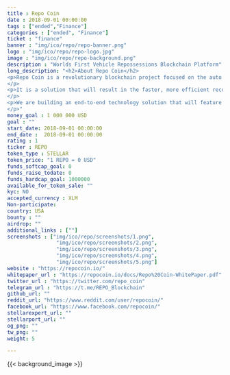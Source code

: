 ```yaml
---
title : Repo Coin
date : 2018-09-01 00:00:00
tags : ["ended","Finance"]
categories : ["ended", "Finance"]
ticket : "finance"
banner : "img/ico/repo/repo-banner.png"
logo : "img/ico/repo/repo-logo.jpg"
image : "img/ico/repo/repo-background.png"
description : "Worlds First Vehicle Repossessions Blockchain Platform"
long_description: "<h2>About Repo Coin</h2>
<p>Repo Coin is a revolutionary blockchain project focused on the auto lending and repossession industry.
</p>
<p>It is a solution that will result in the faster, more efficient recovery of assets for auto lenders by bringing together a large community of people motivated by cryptocurrency rewards.
</p>
<p>We are building an end-to-end technology solution that will feature a website, mobile app, digital wallet, and blockchain platform, using Stellar protocol for token operation and smart contracts.
</p>"
money_goal : 1 000 000 USD
goal : ""
start_date: 2018-09-01 00:00:00
end_date :  2018-09-01 00:00:00
rating : 1
ticker : REPO
token_type : STELLAR
token_price: "1 REPO = 0 USD"
funds_softcap_goal: 0   
funds_raise_todate: 0
funds_hardcap_goal: 1000000
available_for_token_sale: "" 
kyc: NO
accepted_currency : XLM
Non-participate:
country: USA
bounty : ""
airdrop: ""
additional_links : [""]
screenshots : ["img/ico/repo/screenshots/1.png",
                "img/ico/repo/screenshots/2.png",
                "img/ico/repo/screenshots/3.png",
                "img/ico/repo/screenshots/4.png",
                "img/ico/repo/screenshots/5.png"]
website : "https://repocoin.io/"
whitepaper_url : "https://repocoin.io/docs/Repo%20Coin-WhitePaper.pdf"
twitter_url : "https://twitter.com/repo_coin"
telegram_url : "https://t.me/REPO_Blockchain"
github_url: ""
reddit_url: "https://www.reddit.com/user/repocoin/"
facebook_url: "https://www.facebook.com/repocoin/"
stellarexpert_url: ""
stellarport_url: ""
og_png: ""
tw_png: ""
weight: 5

---
```



{{< background_image >}}
